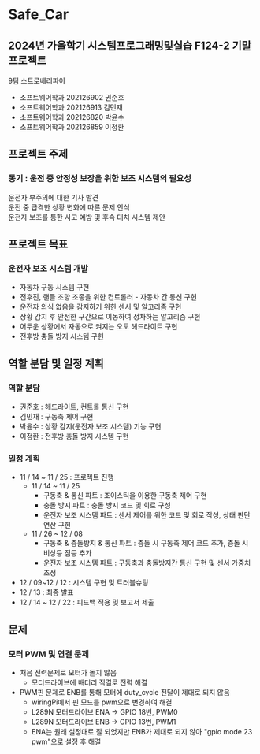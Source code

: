 # Safe_Car
## 2024년 가을학기 시스템프로그래밍및실습 F124-2 기말 프로젝트
9팀 스트로베리파이
- 소프트웨어학과 202126902 권준호
- 소프트웨어학과 202126913 김민재
- 소프트웨어학과 202126820 박윤수
- 소프트웨어학과 202126859 이정환


## 프로젝트 주제
### 동기 : 운전 중 안정성 보장을 위한 보조 시스템의 필요성
운전자 부주의에 대한 기사 발견  
운전 중 급격한 상황 변화에 따른 문제 인식  
운전자 보조를 통한 사고 예방 및 후속 대처 시스템 제안  

## 프로젝트 목표
### 운전자 보조 시스템 개발
- 자동차 구동 시스템 구현
- 전후진, 핸들 조향 조종을 위한 컨트롤러 - 자동차 간 통신 구현
- 운전자 의식 없음을 감지하기 위한 센서 및 알고리즘 구현
- 상황 감지 후 안전한 구간으로 이동하여 정차하는 알고리즘 구현
- 어두운 상황에서 자동으로 켜지는 오토 헤드라이트 구현
- 전후방 충돌 방지 시스템 구현

## 역할 분담 및 일정 계획
### 역할 분담
- 권준호 : 헤드라이트, 컨트롤 통신 구현
- 김민재 : 구동축 제어 구현
- 박윤수 : 상황 감지(운전자 보조 시스템) 기능 구현
- 이정환 : 전후방 충돌 방지 시스템 구현
### 일정 계획
- 11 / 14 ~ 11 / 25 : 프로젝트 진행
  - 11 / 14 ~ 11 / 25
    - 구동축 &  통신 파트 : 조이스틱을 이용한 구동축 제어 구현
    - 충돌 방지 파트 : 충돌 방지 코드 및 회로 구성
    - 운전자 보조 시스템 파트 : 센서 제어를 위한 코드 및 회로 작성, 상태 판단 연산 구현
  - 11 / 26 ~ 12 / 08
    - 구동축 & 충돌방지 & 통신 파트 : 충돌 시 구동축 제어 코드 추가, 충돌 시 비상등 점등 추가
    - 운전자 보조 시스템 파트 :  구동축과 충돌방지간 통신 구현 및 센서 가중치 조정
- 12 / 09~12 / 12 : 시스템 구현 및 트러블슈팅
- 12 / 13 : 최종 발표
- 12 / 14 ~ 12 / 22 : 피드백 적용 및 보고서 제출

## 문제
### 모터 PWM 및 연결 문제
- 처음 전력문제로 모터가 돌지 않음
  - 모터드라이브에 배터리 직결로 전력 해결
- PWM핀 문제로 ENB를 통해 모터에 duty_cycle 전달이 제대로 되지 않음
  - wiringPi에서 핀 모드를 pwm으로 변경하여 해결
  - L289N 모터드라이브 ENA -> GPIO 18번, PWM0
  - L289N 모터드라이브 ENB -> GPIO 13번, PWM1
  - ENA는 원래 설정대로 잘 되었지만 ENB가 제대로 되지 않아 "gpio mode 23 pwm"으로 설정 후 해결
